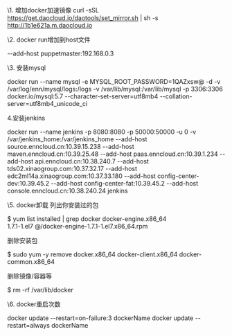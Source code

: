 \1. 增加docker加速镜像
curl -sSL <https://get.daocloud.io/daotools/set_mirror.sh>  | sh -s <http://1b1e621a.m.daocloud.io>

\2. docker run增加到host文件

--add-host puppetmaster:192.168.0.3

\3. 安装mysql

docker run --name mysql -e MYSQL_ROOT_PASSWORD=1QAZxsw@ -d -v  /var/log/enn/mysql/logs:/logs -v /var/lib/mysql:/var/lib/mysql -p 3306:3306  docker.io/mysql:5.7 --character-set-server=utf8mb4  --collation-server=utf8mb4_unicode_ci

4.安装jenkins

docker run --name jenkins -p 8080:8080 -p 50000:50000 -u 0 -v  /var/jenkins_home:/var/jenkins_home --add-host source.enncloud.cn:10.39.15.238  --add-host maven.enncloud.cn:10.39.25.48 --add-host paas.enncloud.cn:10.39.1.234  --add-host api.enncloud.cn:10.38.240.7 --add-host  tds02.xinaogroup.com:10.37.32.17 --add-host  edc2ml14a.xinaogroup.com:10.37.33.180 --add-host config-center-dev:10.39.45.2  --add-host config-center-fat:10.39.45.2 --add-host  console.enncloud.cn:10.38.240.24 jenkins

 

\5. docker卸载
列出你安装过的包

$ yum list installed | grep docker
docker-engine.x86_64   
1.7.1-1.el7  @/docker-engine-1.7.1-1.el7.x86_64.rpm

删除安装包

$ sudo yum -y remove docker.x86_64 docker-client.x86_64  docker-common.x86_64

删除镜像/容器等

$ rm -rf /var/lib/docker

\6. docker重启次数

docker update --restart=on-failure:3 dockerName
docker update  --restart=always dockerName


 